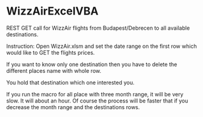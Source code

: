 # WizzAirExcelVBA
REST GET call for WizzAir flights from Budapest/Debrecen to all available destinations.

Instruction:
  Open WizzAir.xlsm and set the date range on the first row which would like to GET the flights prices.
  
  If you want to know only one destination then you have to delete the different places name with whole row.
  
  You hold that destination which one interested you.
  
If you run the macro for all place with three month range, it will be very slow. It will about an hour.
Of course the process will be faster that if you decrease the month range and the destinations rows.

